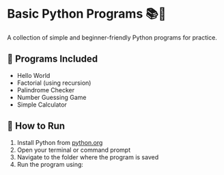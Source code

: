 # Basic Python Programs 📚🐍

A collection of simple and beginner-friendly Python programs for practice.

## 📌 Programs Included
- Hello World
- Factorial (using recursion)
- Palindrome Checker
- Number Guessing Game
- Simple Calculator

## 🚀 How to Run
1. Install Python from [python.org](https://www.python.org/)
2. Open your terminal or command prompt
3. Navigate to the folder where the program is saved
4. Run the program using:
